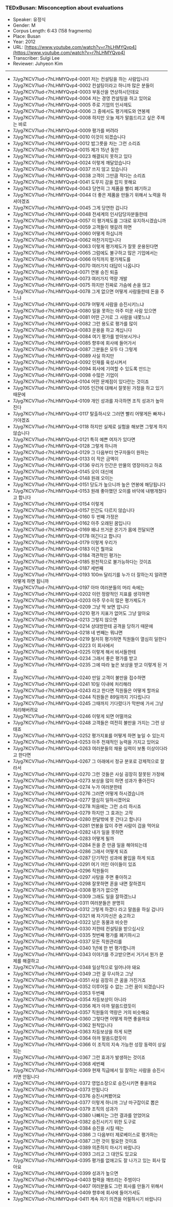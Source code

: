### TEDxBusan: Misconception about evaluations

- Speaker: 유정식
- Gender: M
- Corpus Length: 6:43 (158 fragments)
- Place: Busan
- Year: 2012
- URL: [https://www.youtube.com/watch?v=r7hLHMYQvp4](https://www.youtube.com/watch?v=r7hLHMYQvp4)
- Transcriber: Sulgi Lee
- Reviewer: Juhyeon Kim

---

- 7Jyg7KCV7Iud-r7hLHMYQvp4-0001 저는 컨설팅을 하는 사람입니다
- 7Jyg7KCV7Iud-r7hLHMYQvp4-0002 컨설팅이라고 하니까 많은 분들이
- 7Jyg7KCV7Iud-r7hLHMYQvp4-0003 부동산을 연상하시던데요
- 7Jyg7KCV7Iud-r7hLHMYQvp4-0004 저는 경영 컨설팅을 하고 있어요
- 7Jyg7KCV7Iud-r7hLHMYQvp4-0005 주로 기업의 인사제도
- 7Jyg7KCV7Iud-r7hLHMYQvp4-0006 그 중에서도 평가제도와 연봉제
- 7Jyg7KCV7Iud-r7hLHMYQvp4-0008 하지만 오늘 제가 말씀드리고 싶은 주제는 바로
- 7Jyg7KCV7Iud-r7hLHMYQvp4-0009 평가를 버려라
- 7Jyg7KCV7Iud-r7hLHMYQvp4-0010 이것이 되겠습니다
- 7Jyg7KCV7Iud-r7hLHMYQvp4-0012 밥그릇을 차는 그런 소리죠
- 7Jyg7KCV7Iud-r7hLHMYQvp4-0015 제가 15년 동안
- 7Jyg7KCV7Iud-r7hLHMYQvp4-0023 해결되지 못하고 있다
- 7Jyg7KCV7Iud-r7hLHMYQvp4-0024 이렇게 깨달았습니다
- 7Jyg7KCV7Iud-r7hLHMYQvp4-0037 쓰지 않고 있습니다
- 7Jyg7KCV7Iud-r7hLHMYQvp4-0038 고객이 그만큼 적다는 소리죠
- 7Jyg7KCV7Iud-r7hLHMYQvp4-0041 도무지 감을 잡지 못해요
- 7Jyg7KCV7Iud-r7hLHMYQvp4-0043 당연히 그 제품을 빨리 폐기하고
- 7Jyg7KCV7Iud-r7hLHMYQvp4-0044 더 좋은 제품을 만들기 위해서 노력을 하셔야겠죠
- 7Jyg7KCV7Iud-r7hLHMYQvp4-0045 그게 당연한 겁니다
- 7Jyg7KCV7Iud-r7hLHMYQvp4-0048 전세계의 인사담당자분들한테
- 7Jyg7KCV7Iud-r7hLHMYQvp4-0057 이 평가제도를 그대로 유지하시겠습니까
- 7Jyg7KCV7Iud-r7hLHMYQvp4-0059 고객들이 헷갈려 하면
- 7Jyg7KCV7Iud-r7hLHMYQvp4-0060 어떻게 하십니까
- 7Jyg7KCV7Iud-r7hLHMYQvp4-0062 마찬가지입니다
- 7Jyg7KCV7Iud-r7hLHMYQvp4-0063 이렇게 평가제도가 잘못 운용된다면
- 7Jyg7KCV7Iud-r7hLHMYQvp4-0065 그럼에도 불구하고 많은 기업에서는
- 7Jyg7KCV7Iud-r7hLHMYQvp4-0066 아직까지 평가제도를
- 7Jyg7KCV7Iud-r7hLHMYQvp4-0070 여러가지 대답이 나옵니다
- 7Jyg7KCV7Iud-r7hLHMYQvp4-0071 연봉 승진 퇴출
- 7Jyg7KCV7Iud-r7hLHMYQvp4-0073 여러가지 역량 개발
- 7Jyg7KCV7Iud-r7hLHMYQvp4-0075 하지만 진짜로 가슴에 손을 얹고
- 7Jyg7KCV7Iud-r7hLHMYQvp4-0078 그게 없으면 어떻게 사람들한테 돈을 주느냐
- 7Jyg7KCV7Iud-r7hLHMYQvp4-0079 어떻게 사람을 승진시키느냐
- 7Jyg7KCV7Iud-r7hLHMYQvp4-0080 일을 못하는 아주 미운 사람 있으면
- 7Jyg7KCV7Iud-r7hLHMYQvp4-0081 어떤 근거로 그 사람을 내쫓느냐
- 7Jyg7KCV7Iud-r7hLHMYQvp4-0082 그런 용도로 평가를 많이
- 7Jyg7KCV7Iud-r7hLHMYQvp4-0083 운용을 하고 계십니다
- 7Jyg7KCV7Iud-r7hLHMYQvp4-0084 여기 평가를 받아보시거나
- 7Jyg7KCV7Iud-r7hLHMYQvp4-0085 향후에 회사에 들어가서
- 7Jyg7KCV7Iud-r7hLHMYQvp4-0087 그분들은 모두 다 그렇게
- 7Jyg7KCV7Iud-r7hLHMYQvp4-0089 사실 하지만
- 7Jyg7KCV7Iud-r7hLHMYQvp4-0092 인재를 육성시켜서
- 7Jyg7KCV7Iud-r7hLHMYQvp4-0094 회사에 기여할 수 있도록 만드는
- 7Jyg7KCV7Iud-r7hLHMYQvp4-0098 수많은 기업이
- 7Jyg7KCV7Iud-r7hLHMYQvp4-0104 어떤 문제점이 있다란는 것이죠
- 7Jyg7KCV7Iud-r7hLHMYQvp4-0105 인간에 대해서 잘못된 가정을 하고 있기 때문에
- 7Jyg7KCV7Iud-r7hLHMYQvp4-0109 개인 성과를 자극하면 조직 성과가 높아진다
- 7Jyg7KCV7Iud-r7hLHMYQvp4-0117 탈출하시오 그러면 빨리 어떻게든 빠져나가야겠죠
- 7Jyg7KCV7Iud-r7hLHMYQvp4-0118 하지만 실제로 실험을 해보면 그렇게 하지 않습니다
- 7Jyg7KCV7Iud-r7hLHMYQvp4-0121 특히 예쁜 여자가 있다면
- 7Jyg7KCV7Iud-r7hLHMYQvp4-0128 그렇게 하니까
- 7Jyg7KCV7Iud-r7hLHMYQvp4-0129 그 다음부터 연구자들이 원하는
- 7Jyg7KCV7Iud-r7hLHMYQvp4-0133 이 작은 금액이
- 7Jyg7KCV7Iud-r7hLHMYQvp4-0136 우리가 인간은 만물의 영장이라고 하죠
- 7Jyg7KCV7Iud-r7hLHMYQvp4-0145 오이 대신에
- 7Jyg7KCV7Iud-r7hLHMYQvp4-0148 원래 오이는
- 7Jyg7KCV7Iud-r7hLHMYQvp4-0151 당도가 높으니까 높은 연봉에 해당됩니다
- 7Jyg7KCV7Iud-r7hLHMYQvp4-0153 원래 좋아했던 오이를 바닥에 내팽개쳤다고 합니다
- 7Jyg7KCV7Iud-r7hLHMYQvp4-0154 이렇게
- 7Jyg7KCV7Iud-r7hLHMYQvp4-0157 인간도 다르지 않습니다
- 7Jyg7KCV7Iud-r7hLHMYQvp4-0160 두 번째 가정은
- 7Jyg7KCV7Iud-r7hLHMYQvp4-0162 아주 오래된 꿈입니다
- 7Jyg7KCV7Iud-r7hLHMYQvp4-0169 왜냐 뜨거운 온기가 몸에 전달되면
- 7Jyg7KCV7Iud-r7hLHMYQvp4-0178 여긴다고 합니다
- 7Jyg7KCV7Iud-r7hLHMYQvp4-0179 이렇게 우리가
- 7Jyg7KCV7Iud-r7hLHMYQvp4-0183 이건 뭘까요
- 7Jyg7KCV7Iud-r7hLHMYQvp4-0184 객관적인 평가는
- 7Jyg7KCV7Iud-r7hLHMYQvp4-0185 원천적으로 불가능하다는 것이죠
- 7Jyg7KCV7Iud-r7hLHMYQvp4-0187 세번째
- 7Jyg7KCV7Iud-r7hLHMYQvp4-0193 100m 달리기를 누가 더 잘하는지 알려면 어떻게 하면 됩니까
- 7Jyg7KCV7Iud-r7hLHMYQvp4-0197 아마 여러분들의 머리 속에는
- 7Jyg7KCV7Iud-r7hLHMYQvp4-0202 이런 정량적인 지표를 생각하면
- 7Jyg7KCV7Iud-r7hLHMYQvp4-0203 아주 무수히 많은 평가제도가
- 7Jyg7KCV7Iud-r7hLHMYQvp4-0209 그냥 딱 보면 압니다
- 7Jyg7KCV7Iud-r7hLHMYQvp4-0210 평가 지표가 없어도 그냥 알아요
- 7Jyg7KCV7Iud-r7hLHMYQvp4-0213 그렇지 않으면
- 7Jyg7KCV7Iud-r7hLHMYQvp4-0214 상대방한테 공격을 당하기 때문에
- 7Jyg7KCV7Iud-r7hLHMYQvp4-0218 네 번째는 뭐냐면
- 7Jyg7KCV7Iud-r7hLHMYQvp4-0219 철저히 평가하면 직원들이 열심히 일한다
- 7Jyg7KCV7Iud-r7hLHMYQvp4-0223 이 회사에서
- 7Jyg7KCV7Iud-r7hLHMYQvp4-0225 이렇게 해서 비서들한테
- 7Jyg7KCV7Iud-r7hLHMYQvp4-0234 그래서 좋은 평가를 받고
- 7Jyg7KCV7Iud-r7hLHMYQvp4-0235 그에 따라 높은 보상을 받고 이렇게 된 거죠
- 7Jyg7KCV7Iud-r7hLHMYQvp4-0240 만일 고객이 불만을 접수하면
- 7Jyg7KCV7Iud-r7hLHMYQvp4-0241 10일 이내에 처리해라
- 7Jyg7KCV7Iud-r7hLHMYQvp4-0243 라고 한다면 직원들은 어떻게 할까요
- 7Jyg7KCV7Iud-r7hLHMYQvp4-0244 직원들은 89일까지 기다립니다
- 7Jyg7KCV7Iud-r7hLHMYQvp4-0245 그때까지 기다렸다가 막판에 가서 그냥 처리해버려요
- 7Jyg7KCV7Iud-r7hLHMYQvp4-0246 이렇게 되면 어떨까요
- 7Jyg7KCV7Iud-r7hLHMYQvp4-0248 고객들은 여전히 불만을 가지는 그런 상태죠
- 7Jyg7KCV7Iud-r7hLHMYQvp4-0252 평가지표를 어떻게 하면 높일 수 있는지
- 7Jyg7KCV7Iud-r7hLHMYQvp4-0253 아주 천재적인 능력을 가지고 있어요
- 7Jyg7KCV7Iud-r7hLHMYQvp4-0263 여러분들의 채용 실력이 보통 이상이다라고 한다면
- 7Jyg7KCV7Iud-r7hLHMYQvp4-0267 그 아래에서 정규 분포로 강제적으로 잘라서
- 7Jyg7KCV7Iud-r7hLHMYQvp4-0270 그런 것들은 사실 굉장히 잘못된 가정에
- 7Jyg7KCV7Iud-r7hLHMYQvp4-0273 보상을 많이 하면 성과가 좋아진다
- 7Jyg7KCV7Iud-r7hLHMYQvp4-0274 누가 여러분한테
- 7Jyg7KCV7Iud-r7hLHMYQvp4-0276 그러면 어떻게 하시겠습니까
- 7Jyg7KCV7Iud-r7hLHMYQvp4-0277 열심히 일하시겠어요
- 7Jyg7KCV7Iud-r7hLHMYQvp4-0278 처음에는 그런 소리 하시죠
- 7Jyg7KCV7Iud-r7hLHMYQvp4-0279 하지만 그 효과는 고작
- 7Jyg7KCV7Iud-r7hLHMYQvp4-0280 한달밖에 못 간다고 합니다
- 7Jyg7KCV7Iud-r7hLHMYQvp4-0281 연봉을 많이 주면 사람이 겁을 먹어요
- 7Jyg7KCV7Iud-r7hLHMYQvp4-0282 내가 일을 못하면
- 7Jyg7KCV7Iud-r7hLHMYQvp4-0283 어떻게 될까
- 7Jyg7KCV7Iud-r7hLHMYQvp4-0284 돈을 준 만큼 일을 해야되는데
- 7Jyg7KCV7Iud-r7hLHMYQvp4-0286 그래서 어떻게 되죠
- 7Jyg7KCV7Iud-r7hLHMYQvp4-0287 단기적인 성과에 몰입을 하게 되죠
- 7Jyg7KCV7Iud-r7hLHMYQvp4-0291 여기 어린 아이들이 있죠
- 7Jyg7KCV7Iud-r7hLHMYQvp4-0296 직원들이
- 7Jyg7KCV7Iud-r7hLHMYQvp4-0297 사탕을 주면 좋아하고
- 7Jyg7KCV7Iud-r7hLHMYQvp4-0298 잘못하면 혼을 내면 잘하겠지
- 7Jyg7KCV7Iud-r7hLHMYQvp4-0308 평가가 없으면
- 7Jyg7KCV7Iud-r7hLHMYQvp4-0309 그래도 일을 잘하겠느냐
- 7Jyg7KCV7Iud-r7hLHMYQvp4-0311 여러분들은 분명히
- 7Jyg7KCV7Iud-r7hLHMYQvp4-0312 그렇게 하겠다 라고 말씀을 하실 겁니다
- 7Jyg7KCV7Iud-r7hLHMYQvp4-0321 왜 자기자신은 숭고하고
- 7Jyg7KCV7Iud-r7hLHMYQvp4-0322 남은 동물과 비슷한
- 7Jyg7KCV7Iud-r7hLHMYQvp4-0330 저한테 컨설팅을 받으십시오
- 7Jyg7KCV7Iud-r7hLHMYQvp4-0335 첫번째 평가를 폐기하시고
- 7Jyg7KCV7Iud-r7hLHMYQvp4-0337 모든 직원관리를
- 7Jyg7KCV7Iud-r7hLHMYQvp4-0340 1년에 한 번 평가합니까
- 7Jyg7KCV7Iud-r7hLHMYQvp4-0343 이야기를 주고받으면서 거기서 뭔가 문제를 해결하고
- 7Jyg7KCV7Iud-r7hLHMYQvp4-0348 일상적으로 일어나야 돼요
- 7Jyg7KCV7Iud-r7hLHMYQvp4-0349 그런 걸 무시하고 그냥
- 7Jyg7KCV7Iud-r7hLHMYQvp4-0351 사실 굉장히 큰 꿈을 가진거죠
- 7Jyg7KCV7Iud-r7hLHMYQvp4-0352 이루어질 수 없는 그런 꿈이 되겠습니다
- 7Jyg7KCV7Iud-r7hLHMYQvp4-0353 두번째
- 7Jyg7KCV7Iud-r7hLHMYQvp4-0354 차등보상이 아니라
- 7Jyg7KCV7Iud-r7hLHMYQvp4-0356 제가 아까 말씀드렸듯이
- 7Jyg7KCV7Iud-r7hLHMYQvp4-0357 직원들의 역량은 거의 비슷해요
- 7Jyg7KCV7Iud-r7hLHMYQvp4-0360 그렇다면 어떻게 하면 좋을까요
- 7Jyg7KCV7Iud-r7hLHMYQvp4-0362 원칙입니다
- 7Jyg7KCV7Iud-r7hLHMYQvp4-0363 차등보상을 하게 되면
- 7Jyg7KCV7Iud-r7hLHMYQvp4-0364 아까 말씀드렸듯이
- 7Jyg7KCV7Iud-r7hLHMYQvp4-0366 이 조직의 지속 가능한 성장 동력이 상실되는
- 7Jyg7KCV7Iud-r7hLHMYQvp4-0367 그런 효과가 발생하는 것이죠
- 7Jyg7KCV7Iud-r7hLHMYQvp4-0368 세번째
- 7Jyg7KCV7Iud-r7hLHMYQvp4-0369 현재 직급에서 일 잘하는 사람을 승진시키면 안됩니다
- 7Jyg7KCV7Iud-r7hLHMYQvp4-0372 영업소장으로 승진시키면 좋을까요
- 7Jyg7KCV7Iud-r7hLHMYQvp4-0373 안됩니다
- 7Jyg7KCV7Iud-r7hLHMYQvp4-0376 승진시켜봤어요
- 7Jyg7KCV7Iud-r7hLHMYQvp4-0377 이렇게 하니까 그냥 마구잡이로 뽑은
- 7Jyg7KCV7Iud-r7hLHMYQvp4-0379 조직의 성과가
- 7Jyg7KCV7Iud-r7hLHMYQvp4-0380 나빠지는 그런 결과를 얻었어요
- 7Jyg7KCV7Iud-r7hLHMYQvp4-0382 승진시키기 위한 도구로
- 7Jyg7KCV7Iud-r7hLHMYQvp4-0384 승진을 시킬 때는
- 7Jyg7KCV7Iud-r7hLHMYQvp4-0386 그 다음부터 제로베이스로 평가하는
- 7Jyg7KCV7Iud-r7hLHMYQvp4-0387 그런 것이 필요한 것이죠
- 7Jyg7KCV7Iud-r7hLHMYQvp4-0389 의존하지 마시기 바랍니다
- 7Jyg7KCV7Iud-r7hLHMYQvp4-0393 그리고 그 대안도 있고요
- 7Jyg7KCV7Iud-r7hLHMYQvp4-0395 평가를 없애고도 잘 나가고 있는 회사 많아요
- 7Jyg7KCV7Iud-r7hLHMYQvp4-0399 성과가 높으면
- 7Jyg7KCV7Iud-r7hLHMYQvp4-0403 협력을 깨뜨리는 주범이다
- 7Jyg7KCV7Iud-r7hLHMYQvp4-0407 여러분들도 그런 회사를 만들기 위해서
- 7Jyg7KCV7Iud-r7hLHMYQvp4-0409 향후에 회사에 들어가셔도
- 7Jyg7KCV7Iud-r7hLHMYQvp4-0411 계속 자기 의견을 어필하시기 바랍니다
